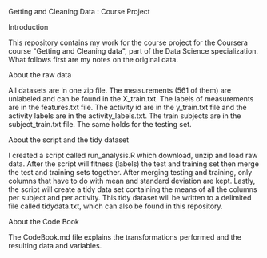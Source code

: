 Getting and Cleaning Data : Course Project

Introduction

This repository contains my work for the course project for the Coursera course "Getting and Cleaning data", part of the Data Science specialization. What follows first are my notes on the original data.

About the raw data

All datasets are in one zip file. The measurements (561 of them) are unlabeled and can be found in the X_train.txt. The labels of measurements are in the features.txt file. The activity id are in the y_train.txt file and the activity labels are in the activity_labels.txt. The train subjects are in the subject_train.txt file. The same holds for the testing set.

About the script and the tidy dataset

I created a script called run_analysis.R which download, unzip and load raw data. After the script will fitness (labels) the test and training set then merge the test and training sets together. After merging testing and training, only columns that have to do with mean and standard deviation are kept. Lastly, the script will create a tidy data set containing the means of all the columns per subject and per activity. This tidy dataset will be written to a delimited file called tidydata.txt, which can also be found in this repository.

About the Code Book

The CodeBook.md file explains the transformations performed and the resulting data and variables.
